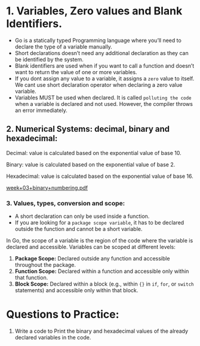 # 1. Variables, Zero values and Blank Identifiers.

- Go is a statically typed Programming language where you’ll need to declare the type of a variable manually.
- Short declarations doesn’t need any additional declaration as they can be identified by the system.
- Blank identifiers are used when if you want to call a function and doesn’t want to return the value of one or more variables.
- If you dont assign any value to a variable, it assigns a `zero` value to itself. We cant use short declaration operator when declaring a zero value variable.
- Variables MUST be used when declared. It is called `polluting the code` when a variable is declared and not used. However, the compiler throws an error immediately.

## 2. Numerical Systems: decimal, binary and hexadecimal:

Decimal: value is calculated based on the exponential value of base 10.

Binary: value is calculated based on the exponential value of base  2.

Hexadecimal: value is calculated based on the exponential value of base  16.

[week+03+binary+numbering.pdf](https://prod-files-secure.s3.us-west-2.amazonaws.com/d1aecbb5-7dc8-4ce4-9575-56e9ba742748/9f6a05e8-7124-4f93-8463-89c8d51473bc/week03binarynumbering.pdf)

### 3. Values, types, conversion and scope:

- A short declaration can only be used inside a function.
- If you are looking for a `package scope variable`, it has to be declared outside the function and cannot be a short variable.

In Go, the scope of a variable is the region of the code where the variable is declared and accessible. Variables can be scoped at different levels:

1. **Package Scope:** Declared outside any function and accessible throughout the package.
2. **Function Scope:** Declared within a function and accessible only within that function.
3. **Block Scope:** Declared within a block (e.g., within `{}` in `if`, `for`, or `switch` statements) and accessible only within that block.

# Questions to Practice:

1. Write a code to Print the binary and hexadecimal values of the already declared variables in the code.